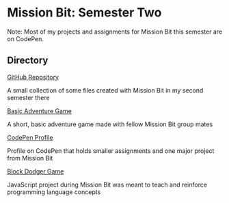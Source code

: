 # Mission Bit: Semester Two

Note: Most of my projects and assignments for Mission Bit this semester are on CodePen.

## Directory

[GitHub Repository](https://github.com/marylynntom/missionBit2/tree/master/)

A small collection of some files created with Mission Bit in my second semester there

[Basic Adventure Game](https://marylynntom.github.io/missionbit2/adventuresOfHotChocolate.html)

A short, basic adventure game made with fellow Mission Bit group mates

[CodePen Profile](https://codepen.io/Mellie28/)

Profile on CodePen that holds smaller assignments and one major project from Mission Bit

[Block Dodger Game](https://codepen.io/Mellie28/pen/aLEXpr)

JavaScript project during Mission Bit was meant to teach and reinforce programming language concepts
